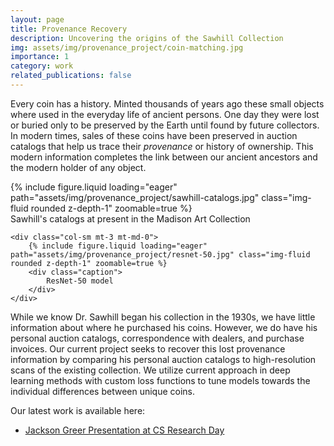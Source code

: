 ```yaml
---
layout: page
title: Provenance Recovery
description: Uncovering the origins of the Sawhill Collection
img: assets/img/provenance_project/coin-matching.jpg
importance: 1
category: work
related_publications: false
---
```


Every coin has a history. Minted thousands of years ago these small objects where used in the everyday life of ancient persons. One day they were lost or buried only to be preserved by the Earth until found by future collectors. In modern times, sales of these coins have been preserved in auction catalogs that help us trace their *provenance* or history of ownership. This modern information completes the link between our ancient ancestors and the modern holder of any object.

<div class="row mt-3">
    <div class="col-sm mt-3 mt-md-0">
        {% include figure.liquid loading="eager" path="assets/img/provenance_project/sawhill-catalogs.jpg" class="img-fluid rounded z-depth-1"  zoomable=true %}
        <div class="caption">
            Sawhill's catalogs at present in the Madison Art Collection
        </div>
    </div>
    
    <div class="col-sm mt-3 mt-md-0">
        {% include figure.liquid loading="eager" path="assets/img/provenance_project/resnet-50.jpg" class="img-fluid rounded z-depth-1" zoomable=true %}
        <div class="caption">
            ResNet-50 model
        </div>
    </div>
    
</div>


While we know Dr. Sawhill began his collection in the 1930s, we have little information about where he purchased his coins. However, we do have his personal auction catalogs, correspondence with dealers, and purchase invoices. Our current project seeks to recover this lost provenance information by comparing his personal auction catalogs to high-resolution scans of the existing collection. We utilize current approach in deep learning methods with custom loss functions to tune models towards the individual differences between unique coins. 

Our latest work is available here:
- [Jackson Greer Presentation at CS Research Day](/blog/2025/jackson/)